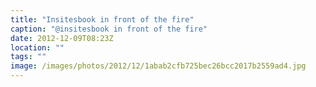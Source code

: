 ```yaml
---
title: "Insitesbook in front of the fire"
caption: "@insitesbook in front of the fire"
date: 2012-12-09T08:23Z
location: ""
tags: ""
image: /images/photos/2012/12/1abab2cfb725bec26bcc2017b2559ad4.jpg
---
```

